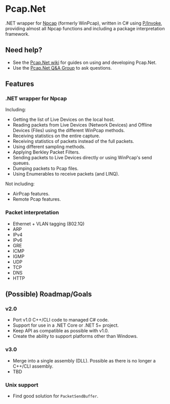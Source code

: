 # Pcap.Net
.NET wrapper for [Npcap](https://npcap.com/) (formerly WinPcap), written in C# using [P/Invoke](https://learn.microsoft.com/en-us/dotnet/standard/native-interop/pinvoke), providing almost all Npcap functions and including a package interpretation framework.

## Need help?
* See the [Pcap.Net wiki](https://github.com/PcapDotNet/Pcap.Net/wiki) for guides on using and developing Pcap.Net.
* Use the [Pcap.Net Q&A Group](https://groups.google.com/forum/#!forum/pcapdotnet) to ask questions.

## Features

### .NET wrapper for Npcap
Including:
* Getting the list of Live Devices on the local host.
* Reading packets from Live Devices (Network Devices) and Offline Devices (Files) using the different WinPcap methods.
* Receiving statistics on the entire capture.
* Receiving statistics of packets instead of the full packets.
* Using different sampling methods.
* Applying Berkley Packet Filters.
* Sending packets to Live Devices directly or using WinPcap's send queues.
* Dumping packets to Pcap files.
* Using Enumerables to receive packets (and LINQ).

Not including:
* AirPcap features.
* Remote Pcap features.

### Packet interpretation
* Ethernet + VLAN tagging (802.1Q)
* ARP
* IPv4
* IPv6
* GRE
* ICMP
* IGMP
* UDP
* TCP
* DNS
* HTTP

## (Possible) Roadmap/Goals

### v2.0
* Port v1.0 C++/CLI code to managed C# code.
* Support for use in a .NET Core or .NET 5+ project.
* Keep API as compatible as possible with v1.0.
* Create the ability to support platforms other than Windows.


### v3.0
* Merge into a single assembly (DLL). Possible as there is no longer a C++/CLI assembly.
* TBD

### Unix support
* Find good solution for `PacketSendBuffer`.